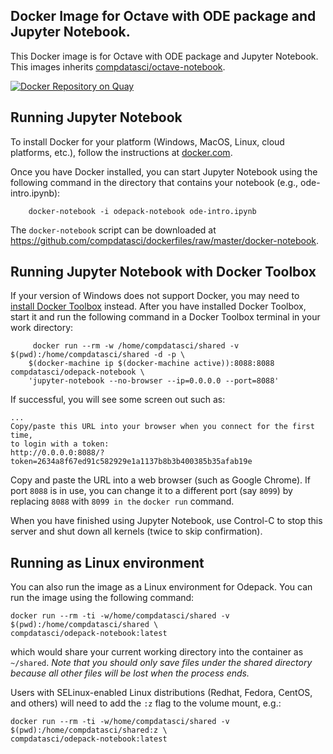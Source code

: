 ## Docker Image for Octave with ODE package and Jupyter Notebook.

This Docker image is for Octave with ODE package and Jupyter Notebook. This images inherits [compdatasci/octave-notebook](https://hub.docker.com/r/compdatasci/octave-notebook). 

[![Docker Repository on Quay](https://quay.io/repository/compdatasci/odepack-notebook/status "Docker Repository on Quay")](https://hub.docker.com/r/compdatasci/odepack-notebook)

## Running Jupyter Notebook

To install Docker for your platform (Windows, MacOS, Linux, cloud platforms, etc.), follow the instructions at [docker.com](https://docs.docker.com/engine/getstarted/step_one/).

Once you have Docker installed, you can start Jupyter Notebook using the following command in the directory that contains your notebook (e.g., ode-intro.ipynb):
```
    docker-notebook -i odepack-notebook ode-intro.ipynb
```
The `docker-notebook` script can be downloaded at <https://github.com/compdatasci/dockerfiles/raw/master/docker-notebook>.

## Running Jupyter Notebook with Docker Toolbox

If your version of Windows does not support Docker, you may need to [install Docker Toolbox](https://docs.docker.com/toolbox/toolbox_install_windows/) instead. After you have installed Docker Toolbox, start it and run the following command in a Docker Toolbox terminal in your work directory:
```
     docker run --rm -w /home/compdatasci/shared -v $(pwd):/home/compdatasci/shared -d -p \
    $(docker-machine ip $(docker-machine active)):8088:8088 compdatasci/odepack-notebook \
    'jupyter-notebook --no-browser --ip=0.0.0.0 --port=8088'
```

If successful, you will see some screen out such as:
```
...
Copy/paste this URL into your browser when you connect for the first time,
to login with a token:
http://0.0.0.0:8088/?token=2634a8f67ed91c582929e1a1137b8b3b400385b35afab19e
```

Copy and paste the URL into a web browser (such as Google Chrome). If port `8088` is in use, you can change it to a different port (say `8099`) by replacing `8088` with `8099 in the` `docker run` command.

When you have finished using Jupyter Notebook, use Control-C to stop this server and shut down all kernels (twice to skip confirmation).

## Running as Linux environment

You can also run the image as a Linux environment for Odepack. You can run the image using the following command:

    docker run --rm -ti -w/home/compdatasci/shared -v $(pwd):/home/compdatasci/shared \
    compdatasci/odepack-notebook:latest

which would share your current working directory into the container as `~/shared`. *Note that you should only save files under the shared directory because all other files will be lost when the process ends.*

Users with SELinux-enabled Linux distributions (Redhat, Fedora, CentOS, and others) will need to add the `:z` flag to the volume mount, e.g.:

    docker run --rm -ti -w/home/compdatasci/shared -v $(pwd):/home/compdatasci/shared:z \
    compdatasci/odepack-notebook:latest